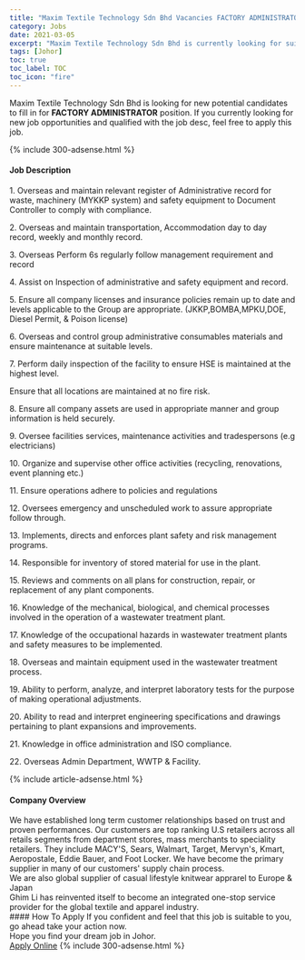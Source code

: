 ```yaml
---
title: "Maxim Textile Technology Sdn Bhd Vacancies FACTORY ADMINISTRATOR" 
category: Jobs 
date: 2021-03-05 
excerpt: "Maxim Textile Technology Sdn Bhd is currently looking for suitable person to fill in the FACTORY ADMINISTRATOR which based in Johor" 
tags: [Johor] 
toc: true 
toc_label: TOC 
toc_icon: "fire" 
--- 
```


<p>Maxim Textile Technology Sdn Bhd is looking for new potential candidates to fill in for <b>FACTORY ADMINISTRATOR</b> position. If you currently looking for new job opportunities and qualified with the job desc, feel free to apply this job.
</p>{% include 300-adsense.html %} 
<div><div><h4>Job Description</h4></div><div><div><span><div><p>1. Overseas and maintain relevant register of Administrative record for waste, machinery (MYKKP system) and safety equipment to Document Controller to comply with compliance.</p><p>2. Overseas and maintain transportation, Accommodation day to day record, weekly and monthly record.</p><p>3. Overseas Perform 6s regularly follow management requirement and record</p><p>4. Assist on Inspection of administrative and safety equipment and record.</p><p>5. Ensure all company licenses and insurance policies remain up to date and levels applicable to the Group are appropriate. (JKKP,BOMBA,MPKU,DOE, Diesel Permit, &amp; Poison license)</p><p>6. Overseas and control group administrative consumables materials and ensure maintenance at suitable levels.</p><p>7. Perform daily inspection of the facility to ensure HSE is maintained at the highest level.</p><p>Ensure that all locations are maintained at no fire risk.</p><p>8. Ensure all company assets are used in appropriate manner and group information is held securely.</p><p>9. Oversee facilities services, maintenance activities and tradespersons (e.g electricians)</p><p>10.	Organize and supervise other office activities (recycling, renovations, event planning etc.)</p><p>11.	Ensure operations adhere to policies and regulations</p><p>12.	Oversees emergency and unscheduled work to assure appropriate follow through.</p><p>13.	Implements, directs and enforces plant safety and risk management programs.</p><p>14.	Responsible for inventory of stored material for use in the plant.</p><p>15.	Reviews and comments on all plans for construction, repair, or replacement of any plant components.</p><p>16.	Knowledge of the mechanical, biological, and chemical processes involved in the operation of a wastewater treatment plant.</p><p>17.	Knowledge of the occupational hazards in wastewater treatment plants and safety measures to be implemented.</p><p>18.	Overseas and maintain equipment used in the wastewater treatment process.</p><p>19.	Ability to perform, analyze, and interpret laboratory tests for the purpose of making operational adjustments.</p><p>20.	Ability to read and interpret engineering specifications and drawings pertaining to plant expansions and improvements.</p><p>21.	Knowledge in office administration and ISO compliance.</p><p>22.	Overseas Admin Department, WWTP &amp; Facility.</p></div></span></div></div></div> 
{% include article-adsense.html %} 
<div><div><h4>Company Overview</h4></div><div><div><span><div><div>We have established long term customer relationships based on trust and proven performances. Our customers are top ranking U.S retailers across all retails segments from department stores, mass merchants to speciality retailers. They include MACY'S, Sears, Walmart, Target, Mervyn's, Kmart, Aeropostale, Eddie Bauer, and Foot Locker. We have become the primary supplier in many of our customers' supply chain process.</div>
<div>We are also global supplier of casual lifestyle knitwear apprarel to Europe &amp; Japan</div>
<div>Ghim Li has reinvented itself to become an integrated one-stop service provider for the global textile and apparel industry.</div></div></span></div></div></div> 
#### How To Apply 
If you confident and feel that this job is suitable to you, go ahead take your action now. <br/> 
Hope you find your dream job in Johor. <br/> 
<a href="https://www.jobstreet.com.my/en/job/factory-administrator-4498421?jobId=jobstreet-my-job-4498421&" class="btn btn--info" target="_blank" rel="nofollow noopenner">Apply Online</a> 
{% include 300-adsense.html %} 